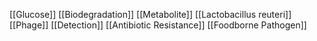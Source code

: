 [[Glucose]]
[[Biodegradation]]
[[Metabolite]]
[[Lactobacillus reuteri]]
[[Phage]]
[[Detection]]
[[Antibiotic Resistance]]
[[Foodborne Pathogen]]
